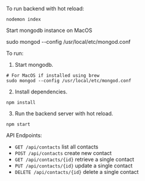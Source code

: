 To run backend with hot reload:

```
nodemon index
```

Start mongodb instance on MacOS

sudo mongod --config /usr/local/etc/mongod.conf



To run:

1. Start mongodb. 

```
# For MacOS if installed using brew
sudo mongod --config /usr/local/etc/mongod.conf
```

2. Install dependencies.

```
npm install
```

3. Run the backend server with hot reload.

```
npm start
```



API Endpoints:

- `GET /api/contacts` list all contacts
- `POST /api/contacts` create new contact
- `GET /api/contacts/{id}` retrieve a single contact
- `PUT /api/contacts/{id}` update a single contact
- `DELETE /api/contacts/{id}` delete a single contact